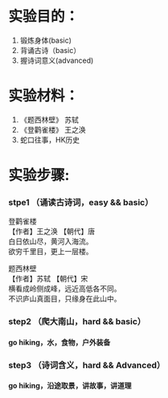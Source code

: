 # 实验目的：  
1. 锻炼身体(basic)
2. 背诵古诗（basic） 
3. 握诗词意义(advanced)
 

# 实验材料：  
1. 《题西林壁》 苏轼
2. 《登鹳雀楼》 王之涣 
3.  蛇口往事，HK历史

# 实验步骤:  
### stpe1  （诵读古诗词，easy && basic）
登鹳雀楼  
【作者】王之涣 【朝代】唐  
白日依山尽，黄河入海流。  
欲穷千里目，更上一层楼。

题西林壁  
【作者】苏轼 【朝代】宋  
横看成岭侧成峰，远近高低各不同。  
不识庐山真面目，只缘身在此山中。  

### step2  （爬大南山，hard && basic）
#### go hiking，水，食物，户外装备  

### step3  （诗词含义，hard && Advanced）
#### go hiking，沿途取景，讲故事，讲道理

